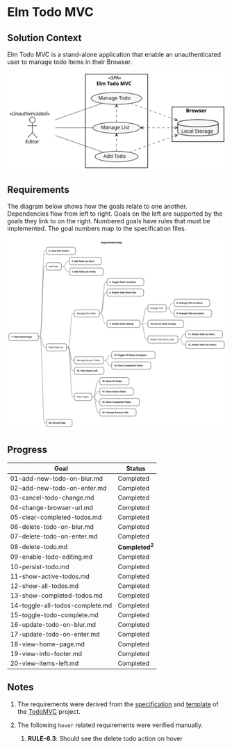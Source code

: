 # Elm Todo MVC

## Solution Context

Elm Todo MVC is a stand-alone application that enable an unauthenticated user to manage todo items in their Browser.

![Solution Context](images/solution-context.svg)

## Requirements

The diagram below shows how the goals relate to one another. Dependencies flow from left to right. Goals on the left are supported by the goals they link to on the right. Numbered goals have rules that must be implemented. The goal numbers map to the specification files.

![Requirements Tree](images/requirements-tree.svg)

## Progress

| Goal | Status |
| ---- | ---- |
| 01-add-new-todo-on-blur.md | Completed |
| 02-add-new-todo-on-enter.md | Completed |
| 03-cancel-todo-change.md | Completed |
| 04-change-browser-url.md | Completed |
| 05-clear-completed-todos.md | Completed |
| 06-delete-todo-on-blur.md | Completed |
| 07-delete-todo-on-enter.md | Completed |
| 08-delete-todo.md | **Completed<sup>2</sup>** |
| 09-enable-todo-editing.md | Completed |
| 10-persist-todo.md | Completed |
| 11-show-active-todos.md | Completed |
| 12-show-all-todos.md | Completed |
| 13-show-completed-todos.md | Completed |
| 14-toggle-all-todos-complete.md | Completed |
| 15-toggle-todo-complete.md | Completed |
| 16-update-todo-on-blur.md | Completed |
| 17-update-todo-on-enter.md | Completed |
| 18-view-home-page.md | Completed |
| 19-view-info-footer.md | Completed |
| 20-view-items-left.md | Completed |

## Notes

1. The requirements were derived from the [specification](https://github.com/tastejs/todomvc/blob/master/app-spec.md) and [template](https://github.com/tastejs/todomvc-app-template) of the [TodoMVC](https://todomvc.com) project.

2. The following `hover` related requirements were verified manually.

    1. **RULE-6.3**: Should see the delete todo action on hover
